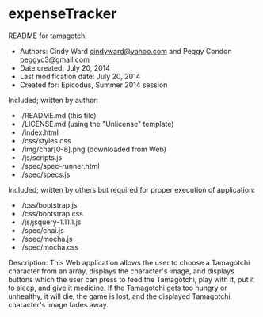 expenseTracker
====================

README for tamagotchi

* Authors: Cindy Ward <cindyward@yahoo.com> and Peggy Condon <peggyc3@gmail.com>
* Date created: July 20, 2014
* Last modification date: July 20, 2014
* Created for:  Epicodus, Summer 2014 session

Included; written by author:
* ./README.md (this file)
* ./LICENSE.md (using the "Unlicense" template)
* ./index.html
* ./css/styles.css
* ./img/char[0-8].png (downloaded from Web)
* ./js/scripts.js
* ./spec/spec-runner.html
* ./spec/specs.js

Included; written by others but required for proper execution of application:
* ./css/bootstrap.js
* ./css/bootstrap.css
* ./js/jsquery-1.11.1.js
* ./spec/chai.js
* ./spec/mocha.js
* ./spec/mocha.css

Description:
This Web application allows the user to choose a Tamagotchi character from an array, displays the character's image, and displays buttons which the user can press to feed the Tamagotchi, play with it, put it to sleep, and give it medicine. If the Tamagotchi gets too hungry or unhealthy, it will die, the game is lost, and the displayed Tamagotchi character's image fades away.

